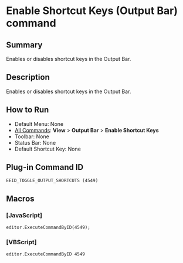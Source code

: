 # Enable Shortcut Keys (Output Bar) command

## Summary

Enables or disables shortcut keys in the Output Bar.

## Description

Enables or disables shortcut keys in the Output Bar.

## How to Run

- Default Menu: None
- [All Commands](../tools/all_commands): **View** >
**Output Bar** \> **Enable Shortcut Keys**
- Toolbar: None
- Status Bar: None
- Default Shortcut Key: None

## Plug-in Command ID

```
EEID_TOGGLE_OUTPUT_SHORTCUTS (4549)```

## Macros

### \[JavaScript\]

```
editor.ExecuteCommandByID(4549);
```

### \[VBScript\]

```
editor.ExecuteCommandByID 4549
```

